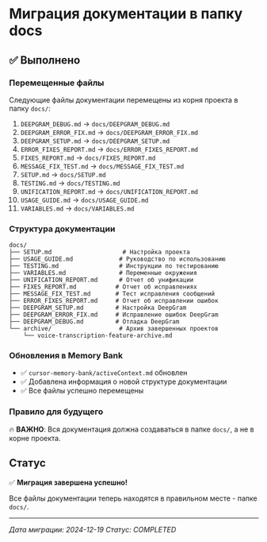 # Миграция документации в папку docs

## ✅ Выполнено

### Перемещенные файлы
Следующие файлы документации перемещены из корня проекта в папку `docs/`:

1. `DEEPGRAM_DEBUG.md` → `docs/DEEPGRAM_DEBUG.md`
2. `DEEPGRAM_ERROR_FIX.md` → `docs/DEEPGRAM_ERROR_FIX.md` 
3. `DEEPGRAM_SETUP.md` → `docs/DEEPGRAM_SETUP.md`
4. `ERROR_FIXES_REPORT.md` → `docs/ERROR_FIXES_REPORT.md`
5. `FIXES_REPORT.md` → `docs/FIXES_REPORT.md`
6. `MESSAGE_FIX_TEST.md` → `docs/MESSAGE_FIX_TEST.md`
7. `SETUP.md` → `docs/SETUP.md`
8. `TESTING.md` → `docs/TESTING.md`
9. `UNIFICATION_REPORT.md` → `docs/UNIFICATION_REPORT.md`
10. `USAGE_GUIDE.md` → `docs/USAGE_GUIDE.md`
11. `VARIABLES.md` → `docs/VARIABLES.md`

### Структура документации

```
docs/
├── SETUP.md                    # Настройка проекта
├── USAGE_GUIDE.md             # Руководство по использованию
├── TESTING.md                 # Инструкции по тестированию
├── VARIABLES.md               # Переменные окружения
├── UNIFICATION_REPORT.md      # Отчет об унификации
├── FIXES_REPORT.md           # Отчет об исправлениях
├── MESSAGE_FIX_TEST.md       # Тест исправления сообщений
├── ERROR_FIXES_REPORT.md     # Отчет об исправлении ошибок
├── DEEPGRAM_SETUP.md         # Настройка DeepGram
├── DEEPGRAM_ERROR_FIX.md     # Исправление ошибок DeepGram
├── DEEPGRAM_DEBUG.md         # Отладка DeepGram
└── archive/                   # Архив завершенных проектов
    └── voice-transcription-feature-archive.md
```

### Обновления в Memory Bank

- ✅ `cursor-memory-bank/activeContext.md` обновлен
- ✅ Добавлена информация о новой структуре документации
- ✅ Все файлы успешно перемещены

### Правило для будущего

🔥 **ВАЖНО**: Вся документация должна создаваться в папке `docs/`, а не в корне проекта.

## Статус

✅ **Миграция завершена успешно!**

Все файлы документации теперь находятся в правильном месте - папке `docs/`.

---

*Дата миграции: 2024-12-19*
*Статус: COMPLETED*
